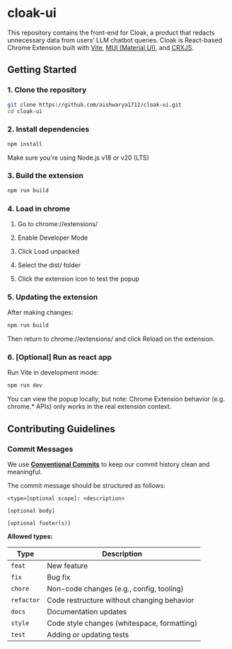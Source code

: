 # cloak-ui
This repository contains the front-end for Cloak, a product that redacts unnecessary data from users’ LLM chatbot queries.
Cloak is React-based Chrome Extension built with [Vite](https://vitejs.dev/), [MUI (Material UI)](https://mui.com/), and [CRXJS](https://crxjs.dev/). 

## Getting Started 
### 1. Clone the repository
```bash
git clone https://github.com/aishwarya1712/cloak-ui.git
cd cloak-ui
```

### 2. Install dependencies
```bash
npm install
```
Make sure you're using Node.js v18 or v20 (LTS)

### 3. Build the extension
```bash
npm run build
```

### 4. Load in chrome
1. Go to chrome://extensions/

2. Enable Developer Mode

3. Click Load unpacked

4. Select the dist/ folder

5. Click the extension icon to test the popup


### 5. Updating the extension
After making changes:
```bash
npm run build
```
Then return to chrome://extensions/ and click Reload on the extension.


### 6. [Optional] Run as react app
Run Vite in development mode:
```bash
npm run dev
```
You can view the popup locally, but note: Chrome Extension behavior (e.g. chrome.* APIs) only works in the real extension context.

## Contributing Guidelines

### Commit Messages

We use **[Conventional Commits](https://www.conventionalcommits.org/en/v1.0.0/)** to keep our commit history clean and meaningful.

The commit message should be structured as follows:
```
<type>[optional scope]: <description>

[optional body]

[optional footer(s)]
```
**Allowed types:**

| Type      | Description                                   |
|-----------|-----------------------------------------------|
| `feat`    | New feature                                   |
| `fix`     | Bug fix                                       |
| `chore`   | Non-code changes (e.g., config, tooling)      |
| `refactor`| Code restructure without changing behavior    |
| `docs`    | Documentation updates                         |
| `style`   | Code style changes (whitespace, formatting)   |
| `test`    | Adding or updating tests                      |